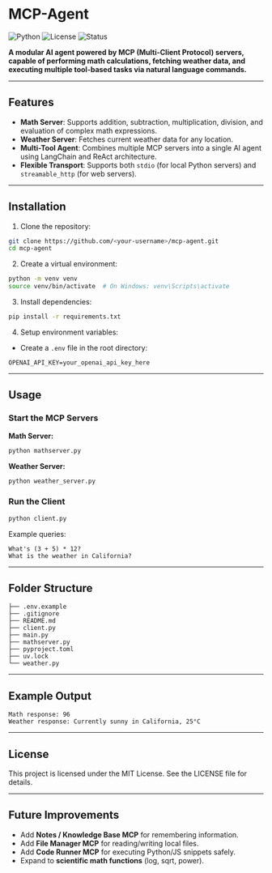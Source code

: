 # MCP-Agent

![Python](https://img.shields.io/badge/python-3.11-blue)
![License](https://img.shields.io/badge/license-MIT-green)
![Status](https://img.shields.io/badge/status-Active-brightgreen)

**A modular AI agent powered by MCP (Multi-Client Protocol) servers, capable of performing math calculations, fetching weather data, and executing multiple tool-based tasks via natural language commands.**

---

## Features

- **Math Server**: Supports addition, subtraction, multiplication, division, and evaluation of complex math expressions.
- **Weather Server**: Fetches current weather data for any location.
- **Multi-Tool Agent**: Combines multiple MCP servers into a single AI agent using LangChain and ReAct architecture.
- **Flexible Transport**: Supports both `stdio` (for local Python servers) and `streamable_http` (for web servers).

---

## Installation

1. Clone the repository:

```bash
git clone https://github.com/<your-username>/mcp-agent.git
cd mcp-agent
```

2. Create a virtual environment:

```bash
python -m venv venv
source venv/bin/activate  # On Windows: venv\Scripts\activate
```

3. Install dependencies:

```bash
pip install -r requirements.txt
```

4. Setup environment variables:

- Create a `.env` file in the root directory:

```text
OPENAI_API_KEY=your_openai_api_key_here
```

---

## Usage

### Start the MCP Servers

**Math Server:**

```bash
python mathserver.py
```

**Weather Server:**

```bash
python weather_server.py
```

### Run the Client

```bash
python client.py
```

Example queries:

```text
What's (3 + 5) * 12?
What is the weather in California?
```

---

## Folder Structure

```
├── .env.example
├── .gitignore
├── README.md
├── client.py
├── main.py
├── mathserver.py
├── pyproject.toml
├── uv.lock
└── weather.py
```

---

## Example Output

```
Math response: 96
Weather response: Currently sunny in California, 25°C
```

---

## License

This project is licensed under the MIT License. See the LICENSE file for details.

---

## Future Improvements

- Add **Notes / Knowledge Base MCP** for remembering information.
- Add **File Manager MCP** for reading/writing local files.
- Add **Code Runner MCP** for executing Python/JS snippets safely.
- Expand to **scientific math functions** (log, sqrt, power).